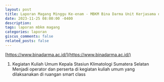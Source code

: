 ```yaml
---
layout: post
title: Laporan Magang Minggu Ke-enam - MBKM Bina Darma Unit Kerjasama dan Alumni
date: 2023-11-25 08:00:00 -0400
description: 
tags: laporan mbkm magang
categories: laporan
giscus_comments: false
related_posts: false
---
```

[https://www.binadarma.ac.id/](https://www.binadarma.ac.id/)

1. Kegiatan Kuliah Umum Kepala Stasiun Klimatologi Sumatera Selatan
   Menjadi operator dan perserta di kegiatan kuliah umum yang dilaksanakan di ruangan smart class
